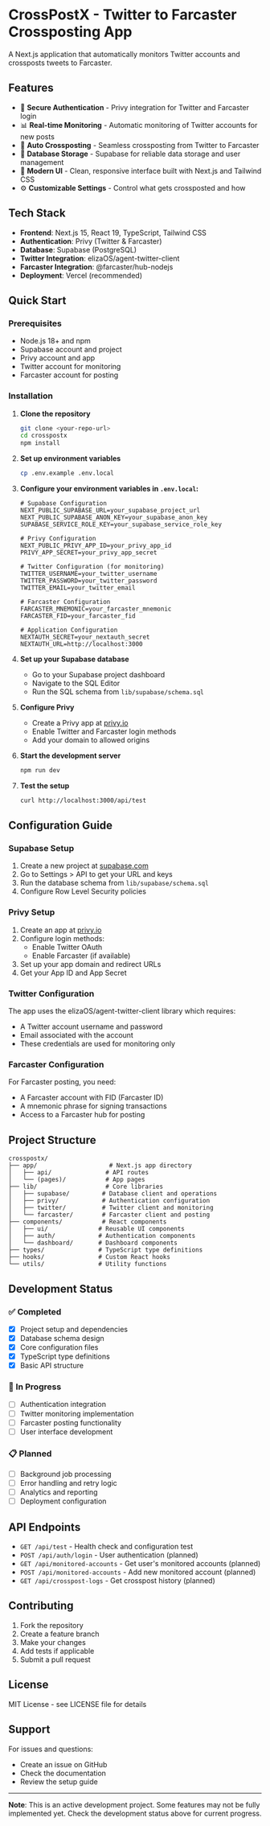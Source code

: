 # CrossPostX - Twitter to Farcaster Crossposting App

A Next.js application that automatically monitors Twitter accounts and crossposts tweets to Farcaster.

## Features

- 🔐 **Secure Authentication** - Privy integration for Twitter and Farcaster login
- 📊 **Real-time Monitoring** - Automatic monitoring of Twitter accounts for new posts
- 🚀 **Auto Crossposting** - Seamless crossposting from Twitter to Farcaster
- 💾 **Database Storage** - Supabase for reliable data storage and user management
- 📱 **Modern UI** - Clean, responsive interface built with Next.js and Tailwind CSS
- ⚙️ **Customizable Settings** - Control what gets crossposted and how

## Tech Stack

- **Frontend**: Next.js 15, React 19, TypeScript, Tailwind CSS
- **Authentication**: Privy (Twitter & Farcaster)
- **Database**: Supabase (PostgreSQL)
- **Twitter Integration**: elizaOS/agent-twitter-client
- **Farcaster Integration**: @farcaster/hub-nodejs
- **Deployment**: Vercel (recommended)

## Quick Start

### Prerequisites

- Node.js 18+ and npm
- Supabase account and project
- Privy account and app
- Twitter account for monitoring
- Farcaster account for posting

### Installation

1. **Clone the repository**
   ```bash
   git clone <your-repo-url>
   cd crosspostx
   npm install
   ```

2. **Set up environment variables**
   ```bash
   cp .env.example .env.local
   ```

3. **Configure your environment variables in `.env.local`:**

   ```env
   # Supabase Configuration
   NEXT_PUBLIC_SUPABASE_URL=your_supabase_project_url
   NEXT_PUBLIC_SUPABASE_ANON_KEY=your_supabase_anon_key
   SUPABASE_SERVICE_ROLE_KEY=your_supabase_service_role_key

   # Privy Configuration
   NEXT_PUBLIC_PRIVY_APP_ID=your_privy_app_id
   PRIVY_APP_SECRET=your_privy_app_secret

   # Twitter Configuration (for monitoring)
   TWITTER_USERNAME=your_twitter_username
   TWITTER_PASSWORD=your_twitter_password
   TWITTER_EMAIL=your_twitter_email

   # Farcaster Configuration
   FARCASTER_MNEMONIC=your_farcaster_mnemonic
   FARCASTER_FID=your_farcaster_fid

   # Application Configuration
   NEXTAUTH_SECRET=your_nextauth_secret
   NEXTAUTH_URL=http://localhost:3000
   ```

4. **Set up your Supabase database**
   - Go to your Supabase project dashboard
   - Navigate to the SQL Editor
   - Run the SQL schema from `lib/supabase/schema.sql`

5. **Configure Privy**
   - Create a Privy app at [privy.io](https://privy.io)
   - Enable Twitter and Farcaster login methods
   - Add your domain to allowed origins

6. **Start the development server**
   ```bash
   npm run dev
   ```

7. **Test the setup**
   ```bash
   curl http://localhost:3000/api/test
   ```

## Configuration Guide

### Supabase Setup

1. Create a new project at [supabase.com](https://supabase.com)
2. Go to Settings > API to get your URL and keys
3. Run the database schema from `lib/supabase/schema.sql`
4. Configure Row Level Security policies

### Privy Setup

1. Create an app at [privy.io](https://privy.io)
2. Configure login methods:
   - Enable Twitter OAuth
   - Enable Farcaster (if available)
3. Set up your app domain and redirect URLs
4. Get your App ID and App Secret

### Twitter Configuration

The app uses the elizaOS/agent-twitter-client library which requires:
- A Twitter account username and password
- Email associated with the account
- These credentials are used for monitoring only

### Farcaster Configuration

For Farcaster posting, you need:
- A Farcaster account with FID (Farcaster ID)
- A mnemonic phrase for signing transactions
- Access to a Farcaster hub for posting

## Project Structure

```
crosspostx/
├── app/                    # Next.js app directory
│   ├── api/               # API routes
│   └── (pages)/           # App pages
├── lib/                   # Core libraries
│   ├── supabase/         # Database client and operations
│   ├── privy/            # Authentication configuration
│   ├── twitter/          # Twitter client and monitoring
│   └── farcaster/        # Farcaster client and posting
├── components/           # React components
│   ├── ui/              # Reusable UI components
│   ├── auth/            # Authentication components
│   └── dashboard/       # Dashboard components
├── types/               # TypeScript type definitions
├── hooks/               # Custom React hooks
└── utils/               # Utility functions
```

## Development Status

### ✅ Completed
- [x] Project setup and dependencies
- [x] Database schema design
- [x] Core configuration files
- [x] TypeScript type definitions
- [x] Basic API structure

### 🚧 In Progress
- [ ] Authentication integration
- [ ] Twitter monitoring implementation
- [ ] Farcaster posting functionality
- [ ] User interface development

### 📋 Planned
- [ ] Background job processing
- [ ] Error handling and retry logic
- [ ] Analytics and reporting
- [ ] Deployment configuration

## API Endpoints

- `GET /api/test` - Health check and configuration test
- `POST /api/auth/login` - User authentication (planned)
- `GET /api/monitored-accounts` - Get user's monitored accounts (planned)
- `POST /api/monitored-accounts` - Add new monitored account (planned)
- `GET /api/crosspost-logs` - Get crosspost history (planned)

## Contributing

1. Fork the repository
2. Create a feature branch
3. Make your changes
4. Add tests if applicable
5. Submit a pull request

## License

MIT License - see LICENSE file for details

## Support

For issues and questions:
- Create an issue on GitHub
- Check the documentation
- Review the setup guide

---

**Note**: This is an active development project. Some features may not be fully implemented yet. Check the development status above for current progress.
